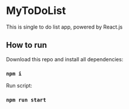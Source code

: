# MyToDoList
This is single to do list app, powered by React.js

## How to run

Download this repo and install all dependencies:

### `npm i`

Run script:

### `npm run start`
